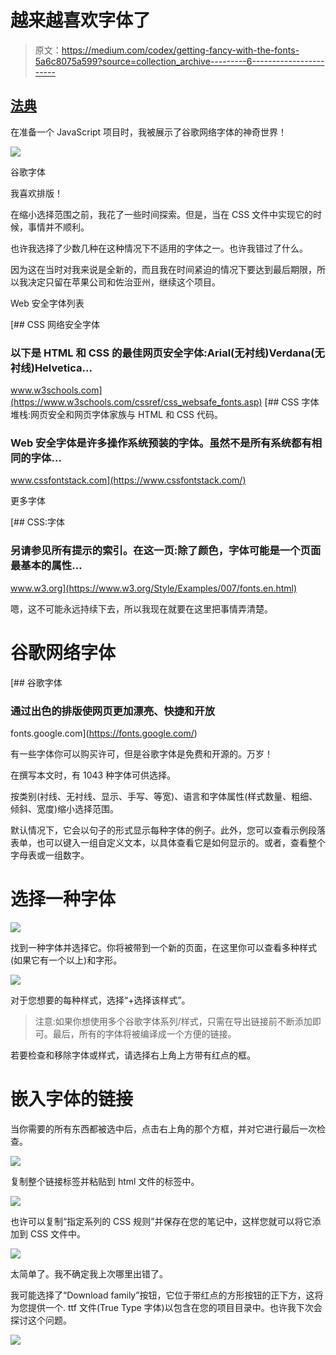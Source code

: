 # 越来越喜欢字体了

> 原文：<https://medium.com/codex/getting-fancy-with-the-fonts-5a6c8075a599?source=collection_archive---------6----------------------->

## [法典](http://medium.com/codex)

在准备一个 JavaScript 项目时，我被展示了谷歌网络字体的神奇世界！

![](img/01d0a5a8269232551aefb4097996a6e2.png)

谷歌字体

我喜欢排版！

在缩小选择范围之前，我花了一些时间探索。但是，当在 CSS 文件中实现它的时候，事情并不顺利。

也许我选择了少数几种在这种情况下不适用的字体之一。也许我错过了什么。

因为这在当时对我来说是全新的，而且我在时间紧迫的情况下要达到最后期限，所以我决定只留在苹果公司和佐治亚州，继续这个项目。

Web 安全字体列表

[](https://www.w3schools.com/cssref/css_websafe_fonts.asp) [## CSS 网络安全字体

### 以下是 HTML 和 CSS 的最佳网页安全字体:Arial(无衬线)Verdana(无衬线)Helvetica…

www.w3schools.com](https://www.w3schools.com/cssref/css_websafe_fonts.asp)  [## CSS 字体堆栈:网页安全和网页字体家族与 HTML 和 CSS 代码。

### Web 安全字体是许多操作系统预装的字体。虽然不是所有系统都有相同的字体…

www.cssfontstack.com](https://www.cssfontstack.com/) 

更多字体

 [## CSS:字体

### 另请参见所有提示的索引。在这一页:除了颜色，字体可能是一个页面最基本的属性…

www.w3.org](https://www.w3.org/Style/Examples/007/fonts.en.html) 

嗯，这不可能永远持续下去，所以我现在就要在这里把事情弄清楚。

# 谷歌网络字体

[](https://fonts.google.com/) [## 谷歌字体

### 通过出色的排版使网页更加漂亮、快捷和开放

fonts.google.com](https://fonts.google.com/) 

有一些字体你可以购买许可，但是谷歌字体是免费和开源的。万岁！

在撰写本文时，有 1043 种字体可供选择。

按类别(衬线、无衬线、显示、手写、等宽)、语言和字体属性(样式数量、粗细、倾斜、宽度)缩小选择范围。

默认情况下，它会以句子的形式显示每种字体的例子。此外，您可以查看示例段落表单，也可以键入一组自定义文本，以具体查看它是如何显示的。或者，查看整个字母表或一组数字。

# 选择一种字体

![](img/905f9074558e8e992a517ff976606830.png)

找到一种字体并选择它。你将被带到一个新的页面，在这里你可以查看多种样式(如果它有一个以上)和字形。

![](img/989ddcaed37a492adf64d5aacc953650.png)

对于您想要的每种样式，选择“+选择该样式”。

> 注意:如果你想使用多个谷歌字体系列/样式，只需在导出链接前不断添加即可。最后，所有的字体将被编译成一个方便的链接。

若要检查和移除字体或样式，请选择右上角上方带有红点的框。

# 嵌入字体的链接

当你需要的所有东西都被选中后，点击右上角的那个方框，并对它进行最后一次检查。

![](img/a1a58893081ab2980dab445f3237fa28.png)

复制整个链接标签并粘贴到 html 文件的标签中。

![](img/e10ae8d55d19e898128b97c834fb7754.png)

也许可以复制“指定系列的 CSS 规则”并保存在您的笔记中，这样您就可以将它添加到 CSS 文件中。

![](img/8edf4e71c59924cf114329455a5b20a0.png)

太简单了。我不确定我上次哪里出错了。

我可能选择了“Download family”按钮，它位于带红点的方形按钮的正下方，这将为您提供一个. ttf 文件(True Type 字体)以包含在您的项目目录中。也许我下次会探讨这个问题。

![](img/e8989b53438d22d34c1761cf797461bf.png)